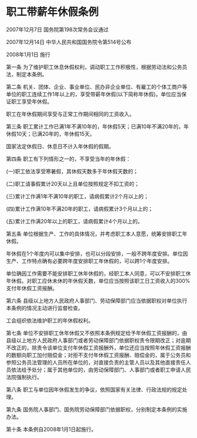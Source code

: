 # 职工带薪年休假条例

2007年12月7日 国务院第198次常务会议通过

2007年12月14日 中华人民共和国国务院令第514号公布

2008年1月1日 施行

第一条 为了维护职工休息休假权利，调动职工工作积极性，根据劳动法和公务员法，制定本条例。

第二条 机关、团体、企业、事业单位、民办非企业单位、有雇工的个体工商户等单位的职工连续工作1年以上的，享受带薪年休假(以下简称年休假)。单位应当保证职工享受年休假。

职工在年休假期间享受与正常工作期间相同的工资收入。

第三条 职工累计工作已满1年不满10年的，年休假5天；已满10年不满20年的，年休假10天；已满20年的，年休假15天。

国家法定休假日、休息日不计入年休假的假期。

第四条 职工有下列情形之一的，不享受当年的年休假：

(一)职工依法享受寒暑假，其休假天数多于年休假天数的；

(二)职工请事假累计20天以上且单位按照规定不扣工资的；

(三)累计工作满1年不满10年的职工，请病假累计2个月以上的；

(四)累计工作满10年不满20年的职工，请病假累计3个月以上的；

(五)累计工作满20年以上的职工，请病假累计4个月以上的。

第五条 单位根据生产、工作的具体情况，并考虑职工本人意愿，统筹安排职工年休假。

年休假在1个年度内可以集中安排，也可以分段安排，一般不跨年度安排。单位因生产、工作特点确有必要跨年度安排职工年休假的，可以跨1个年度安排。

单位确因工作需要不能安排职工休年休假的，经职工本人同意，可以不安排职工休年休假。对职工应休未休的年休假天数，单位应当按照该职工日工资收入的300%支付年休假工资报酬。

第六条 县级以上地方人民政府人事部门、劳动保障部门应当依据职权对单位执行本条例的情况主动进行监督检查。

工会组织依法维护职工的年休假权利。

第七条 单位不安排职工休年休假又不依照本条例规定给予年休假工资报酬的，由县级以上地方人民政府人事部门或者劳动保障部门依据职权责令限期改正；对逾期不改正的，除责令该单位支付年休假工资报酬外，单位还应当按照年休假工资报酬的数额向职工加付赔偿金；对拒不支付年休假工资报酬、赔偿金的，属于公务员和参照公务员法管理的人员所在单位的，对直接负责的主管人员以及其他直接责任人员依法给予处分；属于其他单位的，由劳动保障部门、人事部门或者职工申请人民法院强制执行。

第八条 职工与单位因年休假发生的争议，依照国家有关法律、行政法规的规定处理。

第九条 国务院人事部门、国务院劳动保障部门依据职权，分别制定本条例的实施办法。

第十条 本条例自2008年1月1日起施行。
